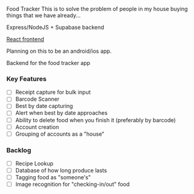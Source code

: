 Food Tracker
This is to solve the problem of people in my house buying things that we have already...

Express/NodeJS + Supabase backend

[React frontend](https://github.com/pricejoshua/wehavefoodathome-frontend)

Planning on this to be an android/ios app.

Backend for the food tracker app

### Key Features
- [ ] Receipt capture for bulk input
- [ ] Barcode Scanner
- [ ] Best by date capturing
- [ ] Alert when best by date approaches
- [ ] Ability to delete food when you finish it (preferably by barcode)
- [ ] Account creation
- [ ] Grouping of accounts as a "house"

### Backlog
- [ ] Recipe Lookup
- [ ] Database of how long produce lasts
- [ ] Tagging food as "someone's"
- [ ] Image recognition for "checking-in/out" food
